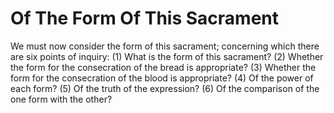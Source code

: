 # Of The Form Of This Sacrament

We must now consider the form of this sacrament; concerning which there are six points of inquiry:
(1) What is the form of this sacrament?
(2) Whether the form for the consecration of the bread is appropriate?
(3) Whether the form for the consecration of the blood is appropriate?
(4) Of the power of each form?
(5) Of the truth of the expression?
(6) Of the comparison of the one form with the other?